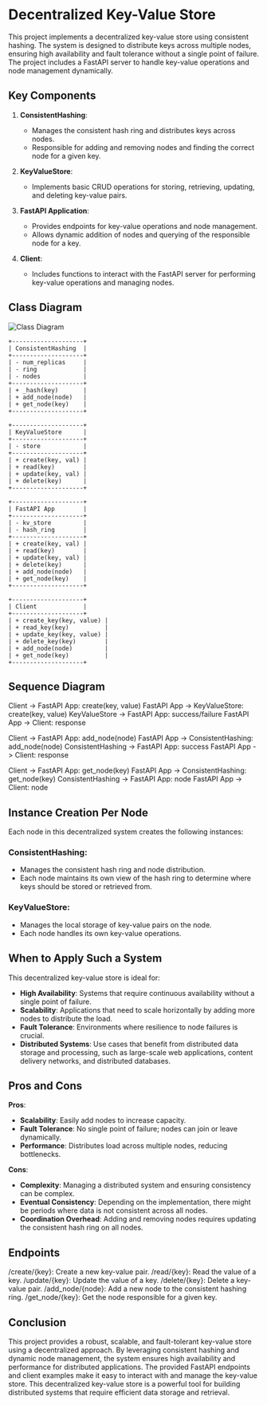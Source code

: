 # Decentralized Key-Value Store

This project implements a decentralized key-value store using consistent hashing. The system is designed to distribute keys across multiple nodes, ensuring high availability and fault tolerance without a single point of failure. The project includes a FastAPI server to handle key-value operations and node management dynamically.

## Key Components

1. **ConsistentHashing**:
   - Manages the consistent hash ring and distributes keys across nodes.
   - Responsible for adding and removing nodes and finding the correct node for a given key.

2. **KeyValueStore**:
   - Implements basic CRUD operations for storing, retrieving, updating, and deleting key-value pairs.

3. **FastAPI Application**:
   - Provides endpoints for key-value operations and node management.
   - Allows dynamic addition of nodes and querying of the responsible node for a key.

4. **Client**:
   - Includes functions to interact with the FastAPI server for performing key-value operations and managing nodes.

## Class Diagram

![Class Diagram](path/to/class_diagram.png)

```plaintext
+--------------------+
| ConsistentHashing  |
+--------------------+
| - num_replicas     |
| - ring             |
| - nodes            |
+--------------------+
| + _hash(key)       |
| + add_node(node)   |
| + get_node(key)    |
+--------------------+

+--------------------+
| KeyValueStore      |
+--------------------+
| - store            |
+--------------------+
| + create(key, val) |
| + read(key)        |
| + update(key, val) |
| + delete(key)      |
+--------------------+

+--------------------+
| FastAPI App        |
+--------------------+
| - kv_store         |
| - hash_ring        |
+--------------------+
| + create(key, val) |
| + read(key)        |
| + update(key, val) |
| + delete(key)      |
| + add_node(node)   |
| + get_node(key)    |
+--------------------+

+--------------------+
| Client             |
+--------------------+
| + create_key(key, value) |
| + read_key(key)          |
| + update_key(key, value) |
| + delete_key(key)        |
| + add_node(node)         |
| + get_node(key)          |
+--------------------+

```


## Sequence Diagram

Client -> FastAPI App: create(key, value)
FastAPI App -> KeyValueStore: create(key, value)
KeyValueStore -> FastAPI App: success/failure
FastAPI App -> Client: response

Client -> FastAPI App: add_node(node)
FastAPI App -> ConsistentHashing: add_node(node)
ConsistentHashing -> FastAPI App: success
FastAPI App -> Client: response

Client -> FastAPI App: get_node(key)
FastAPI App -> ConsistentHashing: get_node(key)
ConsistentHashing -> FastAPI App: node
FastAPI App -> Client: node



## Instance Creation Per Node

Each node in this decentralized system creates the following instances:

### ConsistentHashing:

- Manages the consistent hash ring and node distribution.
- Each node maintains its own view of the hash ring to determine where keys should be stored or retrieved from.

### KeyValueStore:

- Manages the local storage of key-value pairs on the node.
- Each node handles its own key-value operations.

## When to Apply Such a System

This decentralized key-value store is ideal for:

- **High Availability**: Systems that require continuous availability without a single point of failure.
- **Scalability**: Applications that need to scale horizontally by adding more nodes to distribute the load.
- **Fault Tolerance**: Environments where resilience to node failures is crucial.
- **Distributed Systems**: Use cases that benefit from distributed data storage and processing, such as large-scale web applications, content delivery networks, and distributed databases.

## Pros and Cons

**Pros**:

- **Scalability**: Easily add nodes to increase capacity.
- **Fault Tolerance**: No single point of failure; nodes can join or leave dynamically.
- **Performance**: Distributes load across multiple nodes, reducing bottlenecks.

**Cons**:

- **Complexity**: Managing a distributed system and ensuring consistency can be complex.
- **Eventual Consistency**: Depending on the implementation, there might be periods where data is not consistent across all nodes.
- **Coordination Overhead**: Adding and removing nodes requires updating the consistent hash ring on all nodes.


## Endpoints

/create/{key}: Create a new key-value pair.
/read/{key}: Read the value of a key.
/update/{key}: Update the value of a key.
/delete/{key}: Delete a key-value pair.
/add_node/{node}: Add a new node to the consistent hashing ring.
/get_node/{key}: Get the node responsible for a given key.


## Conclusion
This project provides a robust, scalable, and fault-tolerant key-value store using a decentralized approach. By leveraging consistent hashing and dynamic node management, the system ensures high availability and performance for distributed applications. The provided FastAPI endpoints and client examples make it easy to interact with and manage the key-value store. This decentralized key-value store is a powerful tool for building distributed systems that require efficient data storage and retrieval.